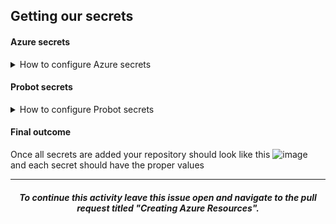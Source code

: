 ## Getting our secrets

#### Azure secrets

<details><summary>How to configure Azure secrets</summary>

1. In your terminal, run:
   ```
   az login
   ```
1. When prompted enter your Azure credentials
1. This command will return an object similar to that depicted below. Copy the value of the `id:` field to a safe place. We will later store it as a repository secret named `AZURE_SUBSCRIPTION_ID`.
   ```
   [
   {
   "cloudName": "AzureCloud",
   "id": "f****a09-****-4d1c-98**-f**********c", # <-- Copy this id field
   "isDefault": true,
   "name": "the-name-of-the-subscription-you-created-earlier",
   "state": "Enabled",
   "tenantId": "********-a**c-44**-**25-62*******61",
   "user": {
       "name": "mdavis******@*********.com",
       "type": "user"
       }
   }
   ]
   ```
1. Next we will create the service principle, which is will allow us to manage resources in your subscription. Run this command in your terminal:
   ```
   az ad sp create-for-rbac --name "GitHub-Actions" --role contributor \
                           --scopes /subscriptions/{subscription-id} \
                           --sdk-auth

   # Replace {subscription-id} with the id you copied to use as AZURE_SUBSCRIPTION_ID.
   ```
   > **The \ character works as a line break on Unix based systems. If you are on a Windows based system the \ character will cause this command to fail. Place this command on a single line if you are using Windows.**
1. The above command will respond with an object similar to the one shown below. Copy the entire objects contents to a safe place. We will later store it as a repository secret named `AZURE_CREDENTIALS`
   ```
   {
   "clientId": "<GUID>",
   "clientSecret": "<GUID>",
   "subscriptionId": "<GUID>",
   "tenantId": "<GUID>",
   (...)
   }
   ```
1. Time to add these secrets to the repository! [Navigate to this repository's secrets]({{repoUrl}}/settings/secrets) in the Settings tab.
1. Click **New secret**
1. Name your new secret **AZURE_SUBSCRIPTION_ID** and paste the value from the `id:` field from the result of step 2.
1. Click **Add secret**.
1. Repeat this process for **AZURE_CREDENTIALS** and paste the entire contents from the terminal command you ran in step 4.
</details>

#### Probot secrets

<details><summary>How to configure Probot secrets</summary>

Like Azure, our Probot app has some sensitive data that we need to configure as a secret.

1. Time to add these secrets to the repository! [Navigate to this repository's secrets]({{repoUrl}}/settings/secrets) in the Settings tab.
1. Click **New secret**
1. Name your new secret **PROBOT_APP_ID** and paste the value from the [app settings page](https://github.com/settings/apps) of the Probot app you created.
1. Click **Add secret**.
1. Repeat this process for **PROBOT_WEBHOOK_SECRET** using the webhook secret you generated when you first created the app.
1. Lastly, create a **PROBOT_APP_PRI_KEY** secret with the contents of the private key you downloaded after creating the application.
   > **Note: The private key needs to be stored with \n characters so that Azure can understand it. Notice the \n characters in this sample key**
   ```
   -----BEGIN RSA PRIVATE KEY-----\n
   ***********CAQEA6rpU1UXM51b2Xr7EaVaS2LxPeXN9u*******************
   ***********************************************2Bt9iyYeKgHV8vgAt
   YxmGbiDJSFPrUzadtnyi1l9CsKfwAtzU7sSF0YxdvvlB3h/V2BvZpN0YT0xfaPK7
   PdRVXoHMbkxQEngxHmM8MGROkeX3UD7r/ngV/rM6a2V8jt2VwlwGRTFAlGaOrcZc
   ZiXGYhr57kzrvkwz9+Rw5P6Ws8KAvnhnpFdxc04MRIMQHvZfUw+VPK0j1+4UGCyp
   ********i1RiSuj9bSHtlOVd*************wIDAQABAoIBAQCDmG9TGkzkLcb2
   GzF2dQji5cAQsQT9sDas3rdoSi7N57RXkuXAN+n+cDKbbJCqGnXKzhFJfzjamWG2
   GwX************X+aw28ioqHgkyN6v1wZewhXDucQcnu5SlFGubEYkhckqrS5ut
   nyzpp9***************************EjO/yQ15uBLGgSEkeSa+Ca9PXzjysnA
   Aoyv/Z7ulWp45cLgKJEh3j+T6KXaDmXi1x/0lv5cbg2xycilRLdznRki0VWI7KK5
   23u+HqsXjqd3E2PRujsZCYzHtS3RRy4NSIduryt9zj+jza/s5jWGB2T76paBipXR
   RF******************S5t+/MUcAHZW8PQ7VPfym1AgFCdq0i1GNrr+JFYV7i5T
   tiAx7NChqAY8b6qCslzgT02zEcPOU00OTSiHNo8qOGs8JFCFCFZdDWnM6ZHGmGuT
   HfKz5c6Q4fQgeKD8ujhcUPGhij4BPQelyxEBCwM1yAX427HnnyQw4WHhAoGBAOza
   onqq0Al5/txqbf********************************V2iPs5ynW1/AMg0mVZ
   ********KdUYt/SBf+WMbxXcbIJvD4YzLfLcclXdl0AiSbcO4DxwiDqS3T/dNzh3
   KcecGReTjZYN5KkRLpKqSfrx79Q+************************************
   nGOhbxo4JoLxTNWiTEuyHaDwJ5u+5UiRuWAuPsz7kJTqEwwF4Z4n+Hrdo3ji83D0
   vJq3+c1/n2e*******************************************871VXxcXLS
   GrUewQ4OkwZ0Tz6zsSK92mECgYEAl/piL1vTSYFiK***********************
   JQU7lD6LorRGHBtHIgyfAJDZOBijaC0X0IdhXgIpWXcW8mj17BEEZn6dkcQ5rd7B
   KQiSxM3+80QNEM0WzTFX+F2s***************************2wzLitMoByEES
   *************8CEsn0M9q4S6rgyKsr1pkzCZDFuJuvEoUJc6oQZN/yGgcDH2hCT
   YHPsJzLHeVd98NEdywC7xmylDyh4i0OznCOWUwSmCCqcPoGk4UDuttWQtY8tK6iT
   1A8lkEE3c33QJRMYAduUPXKzWZ/RjS8BVvsqPuYunAtpRxnfUrhbVA==
   \n-----END RSA PRIVATE KEY-----\n
   ```
   </details>

#### Final outcome

Once all secrets are added your repository should look like this
![image](https://user-images.githubusercontent.com/69262924/89960438-e5f81c80-dbf3-11ea-8594-ae6b78be4b67.png) and each secret should have the proper values

---

<h5 align="center">To continue this activity leave this issue open and navigate to the pull request titled "Creating Azure Resources".</h5>
